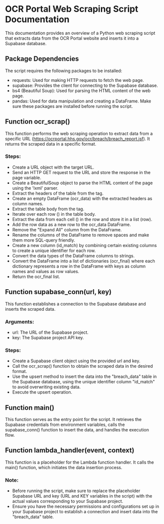 # OCR Portal Web Scraping Script Documentation
This documentation provides an overview of a Python web scraping script that extracts data from the OCR Portal website and inserts it into a Supabase database.

## Package Dependencies
The script requires the following packages to be installed:

* requests: Used for making HTTP requests to fetch the web page.
* supabase: Provides the client for connecting to the Supabase database.
* bs4 (Beautiful Soup): Used for parsing the HTML content of the web page.
* pandas: Used for data manipulation and creating a DataFrame.
Make sure these packages are installed before running the script.

## Function ocr_scrap()
This function performs the web scraping operation to extract data from a specific URL (https://ocrportal.hhs.gov/ocr/breach/breach_report.jsf). It returns the scraped data in a specific format.

### Steps:

* Create a URL object with the target URL.
* Send an HTTP GET request to the URL and store the response in the page variable.
* Create a BeautifulSoup object to parse the HTML content of the page using the 'lxml' parser.
* Extract the headers of the table from the <thead> tag.
* Create an empty DataFrame (ocr_data) with the extracted headers as column names.
* Extract the table body from the <tbody> tag.
* Iterate over each row (<tr>) in the table body.
* Extract the data from each cell (<td>) in the row and store it in a list (row).
* Add the row data as a new row to the ocr_data DataFrame.
* Remove the "Expand All" column from the DataFrame.
* Rename the columns of the DataFrame to remove spaces and make them more SQL-query friendly.
* Create a new column (id_match) by combining certain existing columns to create a unique identifier for each row.
* Convert the data types of the DataFrame columns to strings.
* Convert the DataFrame into a list of dictionaries (ocr_final) where each dictionary represents a row in the DataFrame with keys as column names and values as row values.
* Return the ocr_final list.

## Function supabase_conn(url, key)
This function establishes a connection to the Supabase database and inserts the scraped data.

### Arguments:
* url: The URL of the Supabase project.
* key: The Supabase project API key.

### Steps:
* Create a Supabase client object using the provided url and key.
* Call the ocr_scrap() function to obtain the scraped data in the desired format.
* Use the upsert method to insert the data into the "breach_data" table in the Supabase database, using the unique identifier column "id_match" to avoid overwriting existing data.
* Execute the upsert operation.

## Function main()
This function serves as the entry point for the script. It retrieves the Supabase credentials from environment variables, calls the supabase_conn() function to insert the data, and handles the execution flow.

## Function lambda_handler(event, context)
This function is a placeholder for the Lambda function handler. It calls the main() function, which initiates the data insertion process.

### Note:
* Before running the script, make sure to replace the placeholder Supabase URL and key (URL and KEY variables in the script) with the actual values corresponding to your Supabase project.
* Ensure you have the necessary permissions and configurations set up in your Supabase project to establish a connection and insert data into the "breach_data" table.
